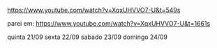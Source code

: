 https://www.youtube.com/watch?v=XqxUHVVO7-U&t=549s

parei em: https://www.youtube.com/watch?v=XqxUHVVO7-U&t=1661s

quinta 21/09
sexta 22/09
sabado 23/09
domingo 24/09